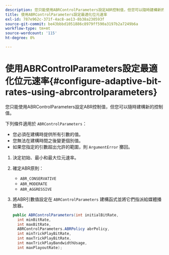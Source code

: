 ```yaml
---
description: 您只能使用ABRControlParameters設定ABR控制值，但您可以隨時建構新的控制值。
title: 使用ABRControlParameters設定最適化位元速率
exl-id: 787e962c-371f-4ac8-ae13-8b38a230593f
source-git-commit: be43bbbd1051886c8979ff590a3197b2a7249b6a
workflow-type: tm+mt
source-wordcount: '115'
ht-degree: 0%

---
```


# 使用ABRControlParameters設定最適化位元速率{#configure-adaptive-bit-rates-using-abrcontrolparameters}

您只能使用ABRControlParameters設定ABR控制值，但您可以隨時建構新的控制值。

下列條件適用於 `ABRControlParameters`：

* 您必須在建構時提供所有引數的值。
* 您無法在建構時間之後變更個別值。
* 如果您指定的引數超出允許的範圍，則 `ArgumentError` 擲回。

1. 決定初始、最小和最大位元速率。
1. 確定ABR原則：

   * `ABR_CONSERVATIVE`
   * `ABR_MODERATE`
   * `ABR_AGGRESSIVE`

1. 將ABR引數值設定在 `ABRControlParameters` 建構函式並將它們指派給媒體播放器。

   ```java
   public ABRControlParameters(int initialBitRate, 
     int minBitRate, 
     int maxBitRate, 
     ABRControlParameters.ABRPolicy abrPolicy, 
     int minTrickPlayBitRate, 
     int maxTrickPlayBitRate, 
     int maxTrickPlayBandwidthUsage, 
     int maxPlayoutRate);
   ```
